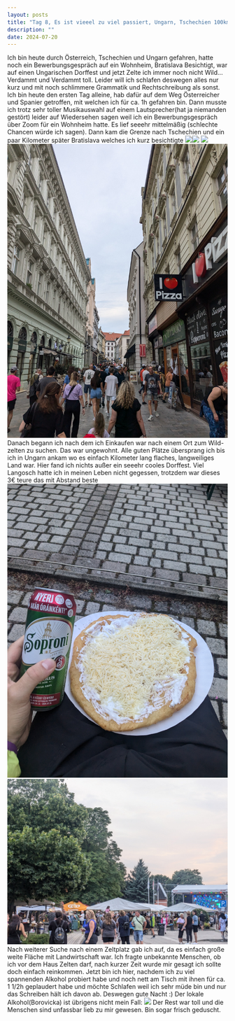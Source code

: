```yaml
---
layout: posts
title: "Tag 8, Es ist vieeel zu viel passiert, Ungarn, Tschechien 100km "
description: ""
date: 2024-07-20
---
```

Ich bin heute durch Österreich, Tschechien und Ungarn gefahren, hatte noch ein Bewerbungsgespräch auf ein Wohnheim, Bratislava Besichtigt, war auf einen Ungarischen Dorffest und jetzt Zelte ich immer noch nicht Wild... Verdammt und Verdammt toll. Leider will ich schlafen deswegen alles nur kurz und mit noch schlimmere Grammatik und Rechtschreibung als sonst.
Ich bin heute den ersten Tag alleine, hab dafür auf dem Weg Österreicher und Spanier getroffen, mit welchen ich für ca. 1h gefahren bin. Dann musste ich trotz sehr toller Musikauswahl auf einem Lautsprecher(hat ja niemanden gestört) leider auf Wiedersehen sagen weil ich ein Bewerbungsgespräch über Zoom für ein Wohnheim hatte. Es lief seeehr mittelmäßig (schlechte Chancen würde ich sagen). Dann kam die Grenze nach Tschechien und ein paar Kilometer später Bratislava welches ich kurz besichtigte
![](/assets/images/PXL_20240720_111529398.jpg)![](/assets/images/PXL_20240720_133744833.MP.jpg)
![](assets/images/PXL_20240720_133518151.MP/.jpg)
![](/assets/images/PXL_20240720_133752522.jpg)
Danach begann ich nach dem ich Einkaufen war nach einem Ort zum Wild-zelten zu suchen. Das war ungewohnt. Alle guten Plätze übersprang ich bis ich in Ungarn ankam wo es einfach Kilometer lang flaches, langweiliges Land war. Hier fand ich nichts außer ein seeehr cooles Dorffest. Viel Langosch hatte ich in meinen Leben nicht gegessen, trotzdem war dieses 3€ teure das mit Abstand beste![](/assets/images/PXL_20240720_182818087.jpg)
![](/assets/images/PXL_20240720_182257655.jpg)
Nach weiterer Suche nach einem Zeltplatz gab ich auf, da es einfach große weite Fläche mit Landwirtschaft war. Ich fragte unbekannte Menschen, ob ich vor dem Haus Zelten darf, nach kurzer Zeit wurde mir gesagt ich sollte doch einfach reinkommen. Jetzt bin ich hier, nachdem ich zu viel spannenden Alkohol probiert habe und noch nett am Tisch mit ihnen für ca. 1 1/2h geplaudert habe und möchte Schlafen weil ich sehr müde bin und nur das Schreiben hält ich davon ab. Deswegen gute Nacht :)
Der lokale Alkohol(Borovicka) ist übrigens nicht mein Fall:
![](/assets/images/PXL_20240720_205146082.MP.jpg)
Der Rest war toll und die Menschen sind unfassbar lieb zu mir gewesen. Bin sogar frisch geduscht.